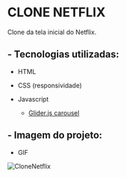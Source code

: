 # CLONE NETFLIX

Clone da tela inicial do Netflix.

## - Tecnologias utilizadas:

- HTML

- CSS (responsividade)

- Javascript
  - [Glider.js carousel](https://glidejs.com/)

## - Imagem do projeto:

- GIF

![CloneNetflix](assets/images/2022-05-02%2017-09-01.gif)
